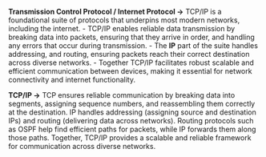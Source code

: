 
**Transmission Control Protocol / Internet Protocol ->** TCP/IP is a foundational suite of protocols that underpins most modern networks, including the internet. 
		- TCP/IP enables reliable data transmission by breaking data into packets, ensuring that they arrive in order, and handling any errors that occur during transmission.
		- The **IP** part of the suite handles addressing, and routing, ensuring packets reach their correct destination across diverse networks.
		- Together TCP/IP facilitates robust scalable and efficient communication between devices, making it essential for  network connectivity and internet functionality.

**TCP/IP →** TCP ensures reliable communication by breaking data into segments, assigning sequence numbers, and reassembling them correctly at the destination. IP handles addressing (assigning source and destination IPs) and routing (delivering data across networks). Routing protocols such as OSPF help find efficient paths for packets, while IP forwards them along those paths. Together, TCP/IP provides a scalable and reliable framework for communication across diverse networks.